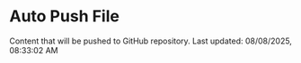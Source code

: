 # Auto Push File

Content that will be pushed to GitHub repository.
Last updated: 08/08/2025, 08:33:02 AM
